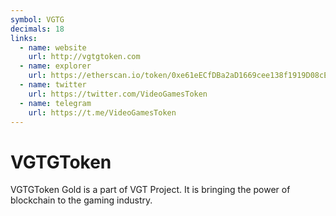 ```yaml
---
symbol: VGTG
decimals: 18
links:
  - name: website
    url: http://vgtgtoken.com
  - name: explorer
    url: https://etherscan.io/token/0xe61eECfDBa2aD1669cee138f1919D08cEd070B83
  - name: twitter
    url: https://twitter.com/VideoGamesToken
  - name: telegram
    url: https://t.me/VideoGamesToken
---
```


# VGTGToken

VGTGToken Gold is a part of VGT Project. It is bringing the power of blockchain to the gaming industry.
